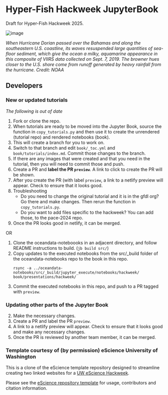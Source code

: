 # Hyper-Fish Hackweek JupyterBook

Draft for Hyper-Fish Hackweek 2025.

![image](https://raw.githubusercontent.com/eeholmes/fish-pace-2025/refs/heads/main/%7B%7B%20cookiecutter.repo_directory%20%7D%7D/assets/images/ocean-color-2019.png?token=GHSAT0AAAAAACRUN67V22D7NCF5LAPT5SVMZ23JFXQ)

*When Hurricane Dorian passed over the Bahamas and along the southeastern U.S. coastline, its waves resuspended large quantities of sea-floor sediment, which give the ocean a milky, aquamarine appearance in this composite of VIIRS data collected on Sept. 7, 2019. The browner hues closer to the U.S. shore come from runoff generated by heavy rainfall from the hurricane. Credit: NOAA*


## Developers

### New or updated tutorials

*The following is out of date*

1. Fork or clone the repo.
1. When tutorials are ready to be moved into the Jupyter Book, source the function in `copy_tutorials.py` and then use it to create the unrendered (tutorial repo) and rendered notebooks (book).
2. This will create a branch for you to work on.
3. Switch to that branch and edit `book/_toc.yml` and `book/tutorials/index.md`. Commit those changes to the branch.
4. If there are any images that were created and that you need in the tutorial, then you will need to commit those and push.
5. Create a PR and **label the PR `preview`**. A link to click to create the PR will be shown.
6. After you create the PR (with label `preview`, a link to a netlify preview will appear. Check to ensure that it looks good.
7. Troubleshooting
    * Do you need to change the original tutorial and it is in the gfdl org? Go there and make changes. Then rerun the function in `copy_tutorials.py`.
    * Do you want to add files specific to the hackweek? You can add those, to the pace-2024 repo.
9. Once the PR looks good in netlify, it can be merged.

OR

1. Clone the oceandata-noteboooks in an adjacent directory, and follow README instructions to build. (`jb build src/`)
2. Copy updates to the executed notebooks from the src/_build folder of the oceandata-notebooks repo to the book in this repo.
   ```
   rsync -a ../oceandata-notebooks/src/_build/jupyter_execute/notebooks/hackweek/ book/presentations/hackweek/
   ```
3. Commit the executed notebooks in this repo, and push to a PR tagged with `preview`.

### Updating other parts of the Jupyter Book

2. Make the necessary changes.
3. Create a PR and label the PR `preview`.
4. A link to a netlify preview will appear. Check to ensure that it looks good and make any necessary changes.
5. Once the PR is reviewed by another team member, it can be merged.

### Template courtesy of (by permission) eScience University of Washington

This is a clone of the eScience template repository designed to streamline creating two linked websites for a [UW eScience Hackweek](https://uwhackweek.github.io/hackweeks-as-a-service/intro.html).

Please see the [eScience repository template](https://github.com/uwhackweek/jupyterbook-template) for usage, contributors and citation information.
